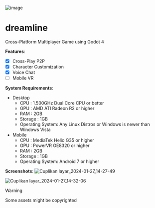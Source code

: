 ![image](https://github.com/zinzui12345/dreamline/assets/48501018/f23c6d31-d95a-4401-a46d-83afeaed7750)
# dreamline
Cross-Platform Multiplayer Game using Godot 4

**Features**:
- [x] Cross-Play P2P
- [x] Character Customization
- [x] Voice Chat
- [ ] Mobile VR

**System Requirements**:
* Desktop
  - CPU : 1.500GHz Dual Core CPU or better
  - GPU : AMD ATI Radeon R2 or higher
  - RAM : 2GB
  - Storage : 1GB
  - Operating System: Any Linux Distros or Windows is newer than Windows Vista
* Mobile
  - CPU : MediaTek Helio G35 or higher
  - GPU : PowerVR GE8320 or higher
  - RAM : 2GB
  - Storage : 1GB
  - Operating System: Android 7 or higher

**Screenshots**:
![Cuplikan layar_2024-01-27_14-27-49](https://github.com/zinzui12345/dreamline/assets/48501018/c41dbf24-5711-4a7a-af23-8549b039245a)

![Cuplikan layar_2024-01-27_14-32-06](https://github.com/zinzui12345/dreamline/assets/48501018/3e9ce3ef-ff4a-4dd5-840c-d50b99b72b72)


> [!WARNING]
> Some assets might be copyrighted

